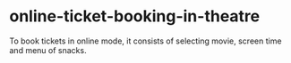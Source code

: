 # online-ticket-booking-in-theatre
To book tickets in online mode, it consists of selecting movie, screen time and menu of snacks.
